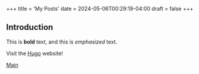 +++
title = 'My Posts'
date = 2024-05-06T00:29:19-04:00
draft = false
+++
## Introduction

This is **bold** text, and this is *emphasized* text.

Visit the [Hugo](https://gohugo.io) website!

[Main](/about)